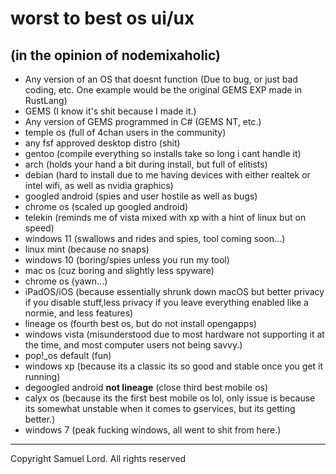 # worst to best os ui/ux
## (in the opinion of nodemixaholic)
* Any version of an OS that doesnt function (Due to bug, or just bad coding, etc. One example would be the original GEMS EXP made in RustLang)
* GEMS (I know it's shit because I made it.)
* Any version of GEMS programmed in C# (GEMS NT, etc.)
* temple os (full of 4chan users in the community)
* any fsf approved desktop distro (shit)
* gentoo (compile everything so installs take so long i cant handle it)
* arch (holds your hand a bit during install, but full of elitists)
* debian (hard to install due to me having devices with either realtek or intel wifi, as well as nvidia graphics)
* googled android (spies and user hostile as well as bugs)
* chrome os (scaled up googled android)
* telekin (reminds me of vista mixed with xp with a hint of linux but on speed)
* windows 11 (swallows and rides and spies, tool coming soon...)
* linux mint (because no snaps)
* windows 10 (boring/spies unless you run my tool)
* mac os (cuz boring and slightly less spyware)
* chrome os (yawn...)
* iPadOS/iOS (because essentially shrunk down macOS but better privacy if you disable stuff,less privacy if you leave everything enabled like a normie, and less features)
* lineage os (fourth best os, but do not install opengapps)
* windows vista (misunderstood due to most hardware not supporting it at the time, and most computer users not being savvy.)
* pop!\_os default (fun)
* windows xp (because its a classic its so good and stable once you get it running)
* degoogled android **not lineage** (close third best mobile os)
* calyx os (because its the first best mobile os lol, only issue is because its somewhat unstable when it comes to gservices, but its getting better.)
* windows 7 (peak fucking windows, all went to shit from here.)
---
Copyright Samuel Lord. All rights reserved
